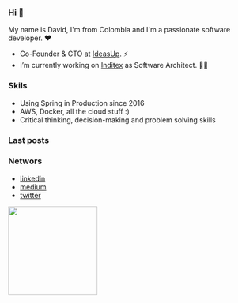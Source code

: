 ### Hi 👋

My name is David, I'm from Colombia and I'm a passionate software developer. ❤️


- Co-Founder & CTO at <a href="http://www.ideasup.co/" target="blank">IdeasUp</a>. ⚡
- I’m currently working on <a href="https://www.inditex.com/itxcomweb/es/home" target="blank">Inditex</a> as Software Architect. 👨‍💻


### Skils

- Using Spring in Production since 2016
- AWS, Docker, all the cloud stuff :)
- Critical thinking, decision-making and problem solving skills

### Last posts
<!-- MEDIUM-POSS-LIST:START-->

<!-- MEDIUM-POSS-LIST:END-->
### Networs

- <a href="david-leonardo-bernal-8968a060" target="blank">linkedin</a>
- <a href="https://medium.com/@leo.bernal1946" target="blank">medium</a>
- <a href="https://twitter.com/bernal1946" target="blank">twitter</a>

<div>
  <a href="https://github.com/dberna2">
  <img height="180em" src="https://github-readme-stats.vercel.app/api/top-langs/?username=dberna2&layout=compact&langs_count=7&theme=dracula"/>
</div>
